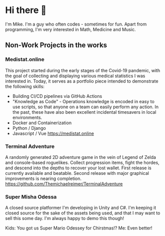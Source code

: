 # Hi there 👋

I'm Mike. I'm a guy who often codes - sometimes for fun.
Apart from programming, I'm very interested in Math, Medicine and Music.

## Non-Work Projects in the works 

### Medistat.online
This project started during the early stages of the Covid-19 pandemic, with the goal of collecting and displaying various medical statistics I was interested in. Today, it serves as a portfolio piece intended to demonstrate the following skills:
- Building CI/CD pipelines via GitHub Actions
- "Knowledge as Code" - Operations knowledge is encoded in easy to use scripts, so that anyone on a team can easily perform any action. In the past, these have also been excellent incidental timesavers in local environments. 
- Docker and Containerization
- Python / Django
- Javascript / Vue
https://medistat.online

### Terminal Adventure 
A randomly generated 2D adventure game in the vein of Legend of Zelda and console-based roguelikes. Collect progression items, fight the hordes, and descend into the depths to recover your lost wallet. First release is currently available and beatable. Second release with major graphical improvements is nearing completion.
https://github.com/Themichaelreimer/TerminalAdventure


### Super Misha Odessa
A closed source platformer I'm developing in Unity and C#. I'm keeping it closed source for the sake of the assets being used, and that I may want to sell this some day. I'm always happy to demo this though!

Kids: You got us Super Mario Odessey for Chirstmas!?
Me: Even better!


<!--
**Themichaelreimer/Themichaelreimer** is a ✨ _special_ ✨ repository because its `README.md` (this file) appears on your GitHub profile.

Here are some ideas to get you started:

- 🔭 I’m currently working on ...
- 🌱 I’m currently learning ...
- 👯 I’m looking to collaborate on ...
- 🤔 I’m looking for help with ...
- 💬 Ask me about ...
- 📫 How to reach me: ...
- 😄 Pronouns: ...
- ⚡ Fun fact: ...
-->
